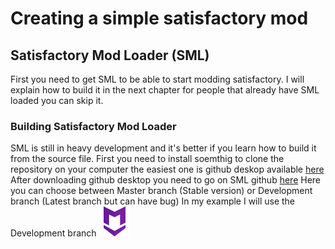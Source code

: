 # Creating a simple satisfactory mod

## Satisfactory Mod Loader (SML)

First you need to get SML to be able to start modding satisfactory.
I will explain how to build it in the next chapter for people that already have SML loaded you can skip it.

### Building Satisfactory Mod Loader

SML is still in heavy development and it's better if you learn how to build it from the source file.
First you need to install soemthig to clone the repository on your computer the easiest one is github deskop available [here](https://desktop.github.com/)
After downloading github desktop you need to go on SML github [here](https://github.com/satisfactorymodding/SatisfactoryModLoader)
Here you can choose between Master branch (Stable version) or Development branch (Latest branch but can have bug)
In my example I will use the Development branch
![alt text](https://github.com/adam-p/markdown-here/raw/master/src/common/images/icon48.png "Logo Title Text 1")
